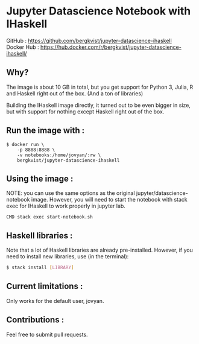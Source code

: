 # Jupyter Datascience Notebook with IHaskell

GitHub : https://github.com/bergkvist/jupyter-datascience-ihaskell  
Docker Hub : https://hub.docker.com/r/bergkvist/jupyter-datascience-ihaskell/

## Why?
The image is about 10 GB in total, but you get support for Python 3, Julia, R and Haskell right out of the box. (And a ton of libraries)

Building the IHaskell image directly, it turned out to be even bigger in size, but with support for nothing except Haskell right out of the box.


## Run the image with :
```
$ docker run \
	-p 8888:8888 \
	-v notebooks:/home/jovyan/:rw \
	bergkvist/jupyter-datascience-ihaskell
```

## Using the image :
NOTE: you can use the same options as the original jupyter/datascience-notebook image. However, you will need to start the notebook with stack exec for IHaskell to work properly in jupyter lab.
```docker
CMD stack exec start-notebook.sh
```

## Haskell libraries :
Note that a lot of Haskell libraries are already pre-installed. However, if you need to install new libraries, use (in the terminal):
```bash
$ stack install [LIBRARY]
```

## Current limitations :
Only works for the default user, jovyan.

## Contributions :
Feel free to submit pull requests.

